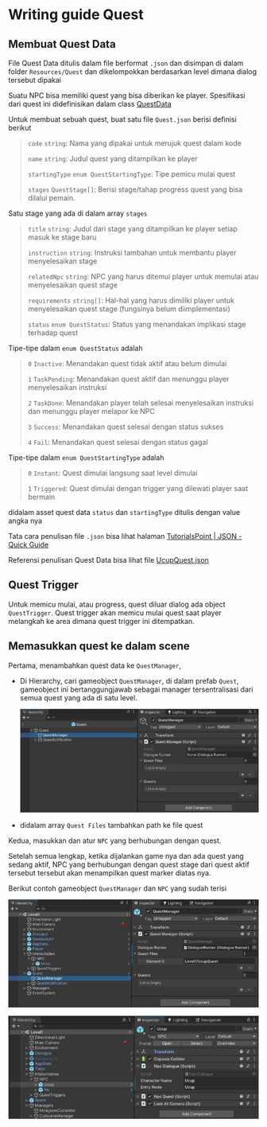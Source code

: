 # Writing guide Quest

## Membuat Quest Data

File Quest Data ditulis dalam file berformat `.json` dan disimpan di dalam folder `Resources/Quest` dan dikelompokkan berdasarkan level dimana dialog tersebut dipakai

Suatu NPC bisa memiliki quest yang bisa diberikan ke player. Spesifikasi dari quest ini didefinisikan dalam class [QuestData](/Assets/Code/Scripts/Quest/QuestData.cs)

Untuk membuat sebuah quest, buat satu file `Quest.json` berisi definisi berikut

> `code` `string`: Nama yang dipakai untuk merujuk quest dalam kode
>
> `name` `string`: Judul quest yang ditampilkan ke player
>
> `startingType` `enum QuestStartingType`: Tipe pemicu mulai quest
>
> `stages` `QuestStage[]`: Berisi stage/tahap progress quest yang bisa dilalui pemain.

Satu stage yang ada di dalam array `stages`

> `title` `string`: Judul dari stage yang ditampilkan ke player setiap masuk ke stage baru
>
> `instruction` `string`: Instruksi tambahan untuk membantu player menyelesaikan stage
>
> `relatedNpc` `string`: NPC yang harus ditemui player untuk memulai atau menyelesaikan quest stage
>
> `requirements` `string[]`: Hal-hal yang harus dimiliki player untuk menyelesaikan quest stage (fungsinya belum diimplementasi)
>
> `status` `enum QuestStatus`: Status yang menandakan implikasi stage terhadap quest

Tipe-tipe dalam `enum QuestStatus` adalah

> `0` `Inactive`: Menandakan quest tidak aktif atau belum dimulai
>
> `1` `TaskPending`: Menandakan quest aktif dan menunggu player menyelesaikan instruksi
>
> `2` `TaskDone`: Menandakan player telah selesai menyelesaikan instruksi dan menunggu player melapor ke NPC
>
> `3` `Success`: Menandakan quest selesai dengan status sukses
>
> `4` `Fail`: Menandakan quest selesai dengan status gagal

Tipe-tipe dalam `enum QuestStartingType` adalah

> `0` `Instant`: Quest dimulai langsung saat level dimulai
>
> `1` `Triggered`: Quest dimulai dengan trigger yang dilewati player saat bermain

didalam asset quest data `status` dan `startingType` ditulis dengan value angka nya

Tata cara penulisan file `.json` bisa lihat halaman [TutorialsPoint | JSON - Quick Guide](https://www.tutorialspoint.com/json/json_quick_guide.htm)

Referensi penulisan Quest Data bisa lihat file [UcupQuest.json](../Resources/Quest/Level1/UcupQuest.json)

## Quest Trigger

Untuk memicu mulai, atau progress, quest diluar dialog ada object `QuestTrigger`. Quest trigger akan memicu mulai quest saat player melangkah ke area dimana quest trigger ini ditempatkan.

## Memasukkan quest ke dalam scene

Pertama, menambahkan quest data ke `QuestManager`,

- Di Hierarchy, cari gameobject `QuestManager`, di dalam prefab `Quest`, gameobject ini bertanggungjawab sebagai manager tersentralisasi dari semua quest yang ada di satu level.

  ![Quest Manager Inspector](Images/howTo_dialogue_QuestManagerInspector.png)
- didalam array `Quest Files` tambahkan path ke file quest

Kedua, masukkan dan atur `NPC` yang berhubungan dengan quest.

Setelah semua lengkap, ketika dijalankan game nya dan ada quest yang sedang aktif, NPC yang berhubungan dengan quest stage dari quest aktif tersebut tersebut akan menampilkan quest marker diatas nya.

Berikut contoh gameobject `QuestManager` dan `NPC` yang sudah terisi

![Quest Manager Inspector](Images/howTo_dialogue_QuestManagerInspector_filled.png)

![NPC Inspector](Images/howTo_dialogue_NPCInspector_filled.png)
